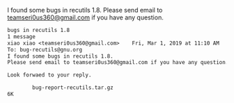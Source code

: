 I found some bugs in recutils 1.8.
Please send email to teamseri0us360@gmail.com if you have any question.

```txt
bugs in recutils 1.8
1 message
xiao xiao <teamseri0us360@gmail.com>	Fri, Mar 1, 2019 at 11:10 AM
To: bug-recutils@gnu.org
I found some bugs in recutils 1.8.
Please send email to teamseri0us360@gmail.com if you have any question.

Look forwaed to your reply.

		bug-report-recutils.tar.gz
6K
```
